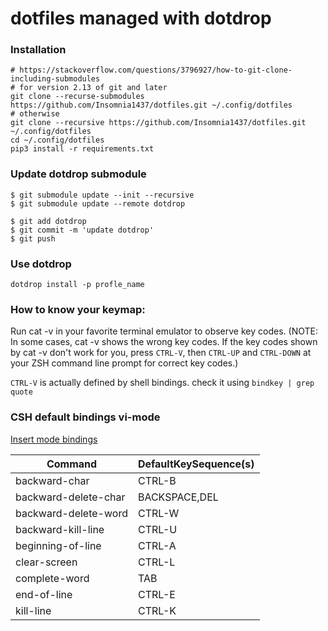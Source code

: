 # dotfiles managed with dotdrop

### Installation

```shell
# https://stackoverflow.com/questions/3796927/how-to-git-clone-including-submodules
# for version 2.13 of git and later
git clone --recurse-submodules https://github.com/Insomnia1437/dotfiles.git ~/.config/dotfiles
# otherwise
git clone --recursive https://github.com/Insomnia1437/dotfiles.git ~/.config/dotfiles
cd ~/.config/dotfiles
pip3 install -r requirements.txt
```

### Update dotdrop submodule

```shell
$ git submodule update --init --recursive
$ git submodule update --remote dotdrop

$ git add dotdrop
$ git commit -m 'update dotdrop'
$ git push
```

### Use dotdrop

```shell
dotdrop install -p profle_name
```

### How to know your keymap:

Run cat -v in your favorite terminal emulator to observe key codes.
(NOTE: In some cases, cat -v shows the wrong key codes.
If the key codes shown by cat -v don't work for you,
press `CTRL-V`, then `CTRL-UP` and `CTRL-DOWN` at your ZSH command line prompt for correct key codes.)

`CTRL-V` is actually defined by shell bindings.
check it using
`bindkey | grep quote`

### CSH default bindings vi-mode

[Insert mode bindings](http://www.kitebird.com/csh-tcsh-book/bindings.pdf)

|Command                 |DefaultKeySequence(s)|
| ----                   | ----                |
|backward-char           |CTRL-B  |
|backward-delete-char    |BACKSPACE,DEL  |
|backward-delete-word    |CTRL-W  |
|backward-kill-line      |CTRL-U  |
|beginning-of-line       |CTRL-A  |
|clear-screen            |CTRL-L  |
|complete-word           |TAB  |
|end-of-line             |CTRL-E  |
|kill-line               |CTRL-K  |
